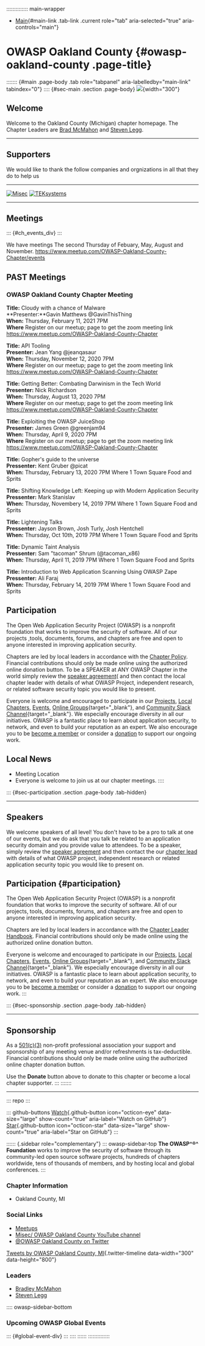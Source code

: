 :::::::::::::: main-wrapper
- [Main](#div-main){#main-link .tab-link .current role="tab"
  aria-selected="true" aria-controls="main"}

# OWASP Oakland County {#owasp-oakland-county .page-title}

::::::: {#main .page-body .tab role="tabpanel" aria-labelledby="main-link" tabindex="0"}
:::: {#sec-main .section .page-body}
![](https://owasp.org/www-chapter-oakland-county/assets/images/owasp_oc.jpg){width="300"}

## Welcome

Welcome to the Oakland County (Michigan) chapter homepage. The Chapter
Leaders are [Brad
McMahon](https://owasp.org/cdn-cgi/l/email-protection#86e4f4e7e2eae3ffa8ebe5ebe7eee9e8c6e9f1e7f5f6a8e9f4e1)
and [Steven
Legg](https://owasp.org/cdn-cgi/l/email-protection#96e5e2f3e0f3f8b8faf3f1f1d6f9e1f7e5e6b8f9e4f1).

------------------------------------------------------------------------

## Supporters

We would like to thank the follow companies and orgnizations in all that
they do to help us

  ----------------------------------------------------------------------------------------------------------------- -------------------------------------------------------------------------------------------------------------------------------------
  [![Misec](https://owasp.org/www-chapter-oakland-county/assets/images/misec.png "Misec")](https://www.misec.us/)   [![TEKsystems](https://owasp.org/www-chapter-oakland-county/assets/images/uberether.png "TEKsystems")](https://www.teksystems.com/)
  ----------------------------------------------------------------------------------------------------------------- -------------------------------------------------------------------------------------------------------------------------------------

## Meetings

::: {#ch_events_div}
:::

We have meetings The second Thursday of Febuary, May, August and
November. https://www.meetup.com/OWASP-Oakland-County-Chapter/events

> 

## PAST Meetings

### OWASP Oakland County Chapter Meeting

**Title:** Cloudy with a chance of Malware\
**Presenter:**Gavin Matthews \@GavinThisThing\
**When:** Thursday, February 11, 2021 7PM\
**Where** Register on our meetup; page to get the zoom meeting link
https://www.meetup.com/OWASP-Oakland-County-Chapter

> 

**Title:** API Tooling\
**Presenter:** Jean Yang \@jeanqasaur\
**When:** Thursday, November 12, 2020 7PM\
**Where** Register on our meetup; page to get the zoom meeting link
https://www.meetup.com/OWASP-Oakland-County-Chapter

**Title:** Getting Better: Combating Darwinism in the Tech World\
**Presenter:** Nick Richardson\
**When:** Thursday, August 13, 2020 7PM\
**Where** Register on our meetup; page to get the zoom meeting link
https://www.meetup.com/OWASP-Oakland-County-Chapter

**Title:** Exploiting the OWASP JuiceShop\
**Presenter:** James Green \@greenjam94\
**When:** Thursday, April 9, 2020 7PM\
**Where** Register on our meetup; page to get the zoom meeting link
https://www.meetup.com/OWASP-Oakland-County-Chapter

**Title:** Gopher's guide to the universe\
**Pressenter:** Kent Gruber \@picat\
**When:** Thursday, February 13, 2020 7PM Where 1 Town Square Food and
Sprits

**Title:** Shifting Knowledge Left: Keeping up with Modern Application
Security\
**Pressenter:** Mark Stanislav\
**When:** Thursday, Novembery 14, 2019 7PM Where 1 Town Square Food and
Sprits

**Title:** Lightening Talks\
**Pressenter:** Jayson Brown, Josh Turly, Josh Hentchell\
**When:** Thursday, Oct 10th, 2019 7PM Where 1 Town Square Food and
Sprits

**Title:** Dynamic Taint Analysis\
**Pressenter:** Sam "tacoman" Shrum (@tacoman_x86)\
**When:** Thursday, April 11, 2019 7PM Where 1 Town Square Food and
Sprits

**Title:** Introduction to Web Application Scanning Using OWASP Zape\
**Pressenter:** Ali Faraj\
**When:** Thursday, February 14, 2019 7PM Where 1 Town Square Food and
Sprits

## Participation

The Open Web Application Security Project (OWASP) is a nonprofit
foundation that works to improve the security of software. All of our
projects ,tools, documents, forums, and chapters are free and open to
anyone interested in improving application security.

Chapters are led by local leaders in accordance with the [Chapter
Policy](https://owasp.org/www-policy/). Financial contributions should
only be made online using the authorized online donation button. To be a
SPEAKER at ANY OWASP Chapter in the world simply review the [speaker
agreement](https://owasp.org/www-policy/)( and then contact the local
chapter leader with details of what OWASP Project, independent research,
or related software security topic you would like to present.

Everyone is welcome and encouraged to participate in our
[Projects](https://owasp.org/projects), [Local
Chapters](https://owasp.org/chapters),
[Events](https://owasp.org/events), [Online
Groups](https://groups.google.com/a/owasp.com/){target="_blank"}, and
[Community Slack Channel](https://owasp.slack.com/){target="_blank"}. We
especially encourage diversity in all our initiatives. OWASP is a
fantastic place to learn about application security, to network, and
even to build your reputation as an expert. We also encourage you to be
[become a member](https://owasp.org/membership) or consider a
[donation](https://owasp.org/donate) to support our ongoing work.

## Local News

- Meeting Location
- Everyone is welcome to join us at our chapter meetings.
::::

::: {#sec-participation .section .page-body .tab-hidden}

------------------------------------------------------------------------

## Speakers

We welcome speakers of all level! You don't have to be a pro to talk at
one of our events, but we do ask that you talk be related to an
application security domain and you provide value to attendees. To be a
speaker, simply review the [speaker
agreement](https://owasp.org/www-policy/legal/speaker-agreement.html)
and then contact the our [chapter
lead](https://owasp.org/cdn-cgi/l/email-protection#0c6a6d7e7f646d68226d6e6d7f654c637b6d7f7c22637e6b)
with details of what OWASP project, independent research or related
application security topic you would like to present on.

## Participation {#participation}

The Open Web Application Security Project (OWASP) is a nonprofit
foundation that works to improve the security of software. All of our
projects, tools, documents, forums, and chapters are free and open to
anyone interested in improving application security.

Chapters are led by local leaders in accordance with the [Chapter Leader
Handbook](https://owasp.org/www-policy/rules-of-procedure/chapter-handbook).
Financial contributions should only be made online using the authorized
online donation button.

Everyone is welcome and encouraged to participate in our
[Projects](https://owasp.org/projects), [Local
Chapters](https://owasp.org/chapters),
[Events](https://owasp.org/events), [Online
Groups](https://groups.google.com/a/owasp.com/){target="_blank"}, and
[Community Slack Channel](https://owasp.slack.com/){target="_blank"}. We
especially encourage diversity in all our initiatives. OWASP is a
fantastic place to learn about application security, to network, and
even to build your reputation as an expert. We also encourage you to be
[become a member](https://owasp.org/membership) or consider a
[donation](https://owasp.org/donate) to support our ongoing work.
:::

::: {#sec-sponsorship .section .page-body .tab-hidden}

------------------------------------------------------------------------

## Sponsorship

As a [501(c)(3)](https://owasp.org/about) non-profit professional
association your support and sponsorship of any meeting venue and/or
refreshments is tax-deductible. Financial contributions should only be
made online using the authorized online chapter donation button.

Use the **Donate** button above to donate to this chapter or become a
local chapter supporter.
:::
:::::::

------------------------------------------------------------------------

::: repo
:::

::: github-buttons
[Watch](https://github.com/owasp/www-chapter-oakland-county/subscription){.github-button
icon="octicon-eye" data-size="large" show-count="true"
aria-label="Watch on GitHub"}
[Star](https://github.com/owasp/www-chapter-oakland-county){.github-button
icon="octicon-star" data-size="large" show-count="true"
aria-label="Star on GitHub"}
:::

:::::: {.sidebar role="complementary"}
::: owasp-sidebar-top
**The OWASP^®^ Foundation** works to improve the security of software
through its community-led open source software projects, hundreds of
chapters worldwide, tens of thousands of members, and by hosting local
and global conferences.
:::

### Chapter Information

- Oakland County, MI

### Social Links

- [Meetups](https://www.meetup.com/OWASP-Oakland-County-Chapter)
- [Misec/ OWASP Oakland County YouTube
  channel](https://www.youtube.com/channel/UCPgVdk4s2yzLPSuEs4FqUEg)
- [\@OWASP Oakland County on
  Twitter](https://twitter.com/OWASPOaklandCt)

[Tweets by OWASP Oakland County,
MI](https://twitter.com/OWASPOaklandCt){.twitter-timeline
data-width="300" data-height="800"}

### Leaders

- [Bradley
  McMahon](https://owasp.org/cdn-cgi/l/email-protection#a1c3d3c0c5cdc4d88fccc2ccc0c9cecfe1ced6c0d2d18fced3c6)
- [Steven
  Legg](https://owasp.org/cdn-cgi/l/email-protection#592a2d3c2f3c3777353c3e3e19362e382a2977362b3e)

:::: owasp-sidebar-bottom
### Upcoming OWASP Global Events

::: {#global-event-div}
:::
::::
::::::
::::::::::::::
